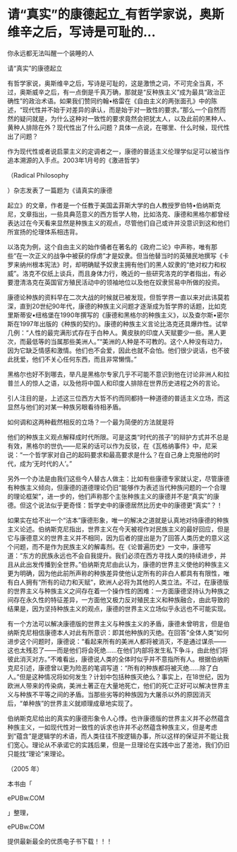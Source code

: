 # 请“真实”的康德起立_有哲学家说，奥斯维辛之后，写诗是可耻的...

你永远都无法叫醒一个装睡的人

请“真实”的康德起立

有哲学家说，奥斯维辛之后，写诗是可耻的，这是激愤之词，不可完全当真，不过，奥斯威辛之后，有一点倒是千真万确，那就是“反种族主义”成为最具“政治正确性”的政治术语。如果我们赞同约翰•格雷在《自由主义的两张面孔》中的陈述，“现代性并不始于对差异的承认，而是始于对一致性的要求。”那么一个自然而然的疑问就是，为什么这种对一致性的要求竟然会把犹太人，以及此前的黑种人、黄种人排除在外？现代性出了什么问题？具体一点说，在哪里、什么时候，现代性出了问题？

作为现代性或者说启蒙主义的定调者之一，康德的普适主义伦理学似足可以被当作追本溯源的入手点。2003年1月号的《激进哲学》

（Radical Philosophy

）杂志发表了一篇题为《请真实的康德

起立》的文章，作者是一个任教于美国孟菲斯大学的白人教授罗伯特•伯纳斯克尼，文章指出，一些具典范意义的西方哲学人物，比如洛克、康德和黑格尔都曾经表达过在今天看来显然是种族主义的观点，尽管他们自己或许并没意识到这和他们所宣扬的伦理体系相违背。

以洛克为例，这个自由主义的始作俑者在著名的《政府二论》中声称，唯有那些“在一次正义的战争中被获的俘虏”才是奴隶。但当他替当时的英殖民地撰写《卡罗来纳州根本宪法》时，却明确赋予奴隶主拥有他们的黑人奴隶的“绝对权力和权威”。洛克不仅纸上谈兵，而且身体力行，晚近的一些研究洛克的学者指出，有必要澄清洛克在英国官方殖民活动中的领袖地位以及他在奴隶贸易中所做的投资。

康德论种族的资料早在二次大战的时候就已被发现，但哲学界一直以来对此讳莫若深，直到20世纪90年代，康德的种族主义问题才逐渐成为哲学界的话题，比如克里斯蒂安•纽格堡在1990年撰写的《康德和黑格尔的种族主义》，以及查尔斯•密尔斯在1997年出版的《种族的契约》。康德的种族主义言论比洛克还具爆炸性。试举几例：“人性的最完满形式存在于白种人。黄皮肤的印度人天赋要少一些。黑人更次，而最低等的当属那些美洲人。”“美洲的人种是不可教的。这个人种没有动力，因为它缺乏情感和激情。他们也不会爱，因此也就不会怕。他们很少说话，也不彼此抚爱，他们不关心任何东西，而且非常懒惰。”

黑格尔也好不到哪去，举凡是黑格尔专家几乎不可能不意识到他在讨论非洲人和拉普兰人的惊人之语，以及他将中国人和印度人排除在世界历史进程之外的言论。

引人注目的是，上述这三位西方大哲不约而同都持一种道德的普适主义立场，而这显然与他们的对某一种族另眼看待相矛盾。

如何调和这两种截然相反的立场？一个最为简便的方法就是将

他们的种族主义观点解释成时代所限。可是这类“时代的孩子”的辩护方式并不总是有效，黑格尔的世仇——尼采的话可以作为反驳，在《瓦格纳事件》中，尼采说：“一个哲学家对自己的起码要求和最高要求是什么？在自己身上克服他的时代，成为‘无时代的人’。”

另外一个办法是由我们这些今人替古人做主：比如有些康德专家就认定，尽管康德有种族主义倾向，但康德的道德理论仍旧“能够作为表述当代种族问题的一个合理的理论框架”，进一步的，他们声称那个主张种族主义的康德并不是“真实”的康德。但这个说法似乎更奇怪：哲学史中的康德居然比历史中的康德更“真实”？！

如果实在给不出一个“洁本”康德形象，唯一的解决之道就是认真地对待康德的种族主义论述。伯纳斯克尼指出，世界主义在今天被视作对民族主义的最好回应，但是它与康德意义的世界主义并不相同，因为后者的提出是为了回答人类历史的意义这个问题，而不是作为民族主义的解毒剂。在《论普遍历史》一文中，康德写道：“东方的民族永远也不会自我提升。我们必须在西方寻找人类的持续进步，并且从此出发传播到全世界。”伯纳斯克尼由此认为，康德的世界主义使他的种族主义更为明确，因为他此前所声称的种族差异使他认定所有的非白人都具有有限性，唯有白人拥有“所有的动力和天赋”，欧洲人必将为其他的人类立法。不过，在康德版的世界主义与种族主义之间存在着一个操作性的困难：一方面康德坚持认为种族之间存在永久性的特征差异，一方面他又极力反对殖民主义和种族融合，由此导致的结果是，因为坚持种族主义的观点，康德的世界主义立场似乎永远也不可能实现。

有一个方法可以解决康德版的世界主义与种族主义的矛盾，康德未曾明言，但是伯纳斯克尼相信康德本人对此有所意识：即其他种族的灭绝。在回答“全体人类”如何进步这个问题时，康德说：“看起来所有的美洲人都将被消灭，不是通过谋杀——这也太残忍了——而是他们将会死绝……在他们内部将发生私下争斗，由此他们将彼此消灭对方。”不难看出，康德说人类的全体时似乎并不意指所有人。根据伯纳斯克尼引述，康德曾以更为险恶的笔调写道：“所有的种族都将被灭绝……除了白人。”但是这种情况将如何发生？计划中包括种族灭绝么？事实上，在18世纪，因为欧洲人带来的传染病，美洲土著正在大量地死亡，他们的死亡正好可以解决世界主义与种族不平等之间的矛盾。当那些劣等的种族因为大屠杀以外的原因消灭后，“单种族”的世界主义就顺理成章地实现了。

伯纳斯克尼给出的真实的康德形象令人心悸。也许康德版的世界主义并不必然蕴含种族主义，一如现代性对一致性的诉求也许并不必然蕴含种族主义，但是考虑到“蕴含”是逻辑学的术语，而人类往往不按逻辑办事，所以这样的保证并不能让我们宽心。理论从不承诺它的实践后果，但是一旦理论在实践中出了差池，我们仍旧只能找“理论”来理论。

（2005 年）

本书由「

ePUBw.COM

」整理，

ePUBw.COM

提供最新最全的优质电子书下载！！！